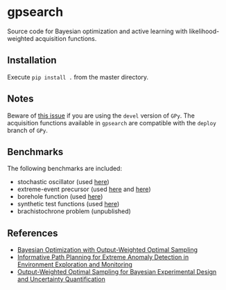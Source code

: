 # gpsearch

Source code for Bayesian optimization and active learning with likelihood-weighted acquisition functions. 

## Installation

Execute `pip install .` from the master directory.


## Notes

Beware of [this issue](https://github.com/SheffieldML/GPy/issues/802) if you are using the `devel` version of `GPy`.  The acquisition functions available in `gpsearch` are compatible with the `deploy` branch of `GPy`.

## Benchmarks

The following benchmarks are included:
* stochastic oscillator (used [here](https://arxiv.org/abs/2006.12394))
* extreme-event precursor (used [here](https://arxiv.org/abs/2004.10599) and [here](https://arxiv.org/abs/2006.12394))
* borehole function (used [here](https://arxiv.org/abs/2006.12394))
* synthetic test functions (used [here](https://arxiv.org/abs/2004.10599))
* brachistochrone problem (unpublished)

## References

* [Bayesian Optimization with Output-Weighted Optimal Sampling](https://arxiv.org/abs/2004.10599)
* [Informative Path Planning for Extreme Anomaly Detection in Environment Exploration and Monitoring](https://arxiv.org/abs/2005.10040)
* [Output-Weighted Optimal Sampling for Bayesian Experimental Design and Uncertainty Quantification](https://arxiv.org/abs/2006.12394)

